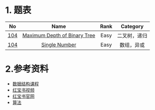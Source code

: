 
# 1. 题表
|  No   | Name  | Rank  | Category |
| ---------- | :-----------:  | :-----------: | :-----------: |
| [104](https://leetcode.com/problems/maximum-depth-of-binary-tree/)  | [Maximum Depth of Binary Tree](https://github.com/lihaotong100/leetcode/tree/master/104.%20Maximum%20Depth%20of%20Binary%20Tree(Easy)) | Easy | 二叉树，递归|
| [104](https://leetcode.com/problems/single-number/)  | [Single Number](https://github.com/lihaotong100/leetcode/tree/master/104.%20Maximum%20Depth%20of%20Binary%20Tree(Easy)) | Easy | 数组，异或|
# 2.参考资料
* [数据结构课程](https://www.educative.io/courses/data-structures-in-java-an-interview-refresher?aff=K7qB)
* [红宝书视频](https://link.zhihu.com/?target=https%3A//www.youtube.com/watch%3Fv%3D1QZDe28peZk%26list%3DPLRdD1c6QbAqJn0606RlOR6T3yUqFWKwmX)
* [红宝书官网](https://link.zhihu.com/?target=https%3A//algs4.cs.princeton.edu/lectures/)
* [算法](http://jeffe.cs.illinois.edu/teaching/algorithms/)

